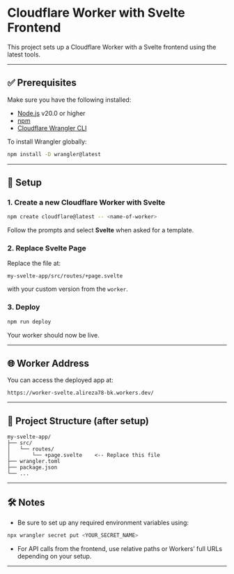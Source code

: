 # Cloudflare Worker with Svelte Frontend

This project sets up a Cloudflare Worker with a Svelte frontend using the latest tools.

---

## ✅ Prerequisites

Make sure you have the following installed:

- [Node.js](https://nodejs.org/) v20.0 or higher  
- [npm](https://www.npmjs.com/)
- [Cloudflare Wrangler CLI](https://developers.cloudflare.com/workers/wrangler/install/)

To install Wrangler globally:

```bash
npm install -D wrangler@latest
```

---

## 🚀 Setup

### 1. Create a new Cloudflare Worker with Svelte

```bash
npm create cloudflare@latest -- <name-of-worker>
```

Follow the prompts and select **Svelte** when asked for a template.

### 2. Replace Svelte Page

Replace the file at:

```
my-svelte-app/src/routes/+page.svelte
```

with your custom version from the `worker`.

### 3. Deploy

```bash
npm run deploy
```

Your worker should now be live.

---

## 🌐 Worker Address

You can access the deployed app at:

```
https://worker-svelte.alireza78-bk.workers.dev/
```

---

## 📁 Project Structure (after setup)

```
my-svelte-app/
├── src/
│   └── routes/
│       └── +page.svelte    <-- Replace this file
├── wrangler.toml
├── package.json
└── ...
```

---

## 🛠 Notes

- Be sure to set up any required environment variables using:

```bash
npx wrangler secret put <YOUR_SECRET_NAME>
```

- For API calls from the frontend, use relative paths or Workers’ full URLs depending on your setup.

---
